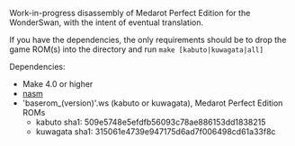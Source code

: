 Work-in-progress disassembly of Medarot Perfect Edition for the WonderSwan, with the intent of eventual translation.

If you have the dependencies, the only requirements should be to drop the game ROM(s) into the directory and run ```make [kabuto|kuwagata|all]```

Dependencies:
* Make 4.0 or higher
* [nasm](https://github.com/netwide-assembler/nasm)
* 'baserom_(version)'.ws (kabuto or kuwagata), Medarot Perfect Edition ROMs
  * kabuto sha1: 509e5748e5efdfb56093c78ae886153dd1838215
  * kuwagata sha1: 315061e4739e947175d6ad7f006498cd61a33f8c